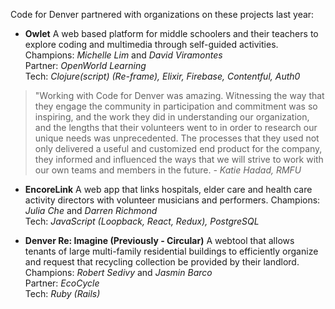 Code for Denver partnered with organizations on these projects last year:

- **Owlet**
A web based platform for middle schoolers and their teachers to explore coding and multimedia through
self-guided activities.  
Champions: *Michelle Lim* and *David Viramontes*  
Partner: *OpenWorld Learning*  
Tech: *Clojure(script) (Re-frame), Elixir, Firebase, Contentful, Auth0*

>"Working with Code for Denver was amazing. Witnessing the way that they engage the community in participation and commitment was so inspiring, and the work they did in understanding our organization, and the lengths that their volunteers went to in order to research our unique needs was unprecedented.  The processes that they used not only delivered a useful and customized end product for the company, they informed and influenced the ways that we will strive to work with our own teams and members in the future.
*- Katie Hadad, RMFU*

- **EncoreLink**
A web app that links hospitals, elder care and health care activity directors with volunteer musicians and performers.
Champions: *Julia Che* and *Darren Richmond*  
Tech: *JavaScript (Loopback, React, Redux), PostgreSQL*  

- **Denver Re: Imagine (Previously - Circular)**
A webtool that allows tenants of large multi-family residential buildings to efficiently organize and request that recycling collection be provided by their landlord.  
Champions: *Robert Sedivy* and *Jasmin Barco*  
Partner: *EcoCycle*  
Tech: *Ruby (Rails)*  
